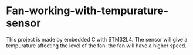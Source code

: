 # Fan-working-with-tempurature-sensor
This project is made by embedded C with STM32L4. The sensor will give a tempurature affecting the level of the fan: the fan will have a higher speed.
